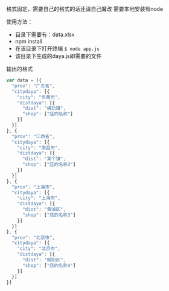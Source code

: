 格式固定，需要自己的格式的话还请自己魔改
需要本地安装有node

使用方法：
* 目录下需要有：data.xlsx
* npm install
* 在该目录下打开终端 `$ node app.js`
* 该目录下生成的daya.js即需要的文件

输出的格式
```js
var data = [{
  "prov": "广东省",
  "citydaya": [{
    "city": "东莞市",
    "distdaya": [{
      "dist": "横沥镇",
      "shop": ["店的名称"]
    }]
  }]
}, {
  "prov": "江西省",
  "citydaya": [{
    "city": "南昌市",
    "distdaya": [{
      "dist": "某个镇",
      "shop": ["店的名称2"]
    }]
  }]
}, {
  "prov": "上海市",
  "citydaya": [{
    "city": "上海市",
    "distdaya": [{
      "dist": "黄浦区",
      "shop": ["店的名称3"]
    }]
  }]
}, {
  "prov": "北京市",
  "citydaya": [{
    "city": "北京市",
    "distdaya": [{
      "dist": "朝阳区",
      "shop": ["店的名称4"]
    }]
  }]
}]
```

